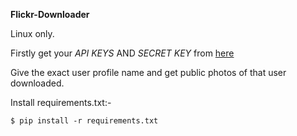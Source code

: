   **Flickr-Downloader** 
  
Linux only.
  
Firstly get your *API KEYS* AND *SECRET KEY*  from [here](https://www.flickr.com/services/api/keys/)

Give the exact user profile name and get public photos of that user downloaded.

Install requirements.txt:-

    $ pip install -r requirements.txt
